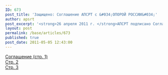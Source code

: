 ```yaml
---
ID: 673
post_title: 'Защищено: Соглашение АПСРТ с &#034;ОПОРОЙ РОССИИ&#034;'
author: apsrt
post_excerpt: '<strong>26 апреля 2011 г. </strong>АПСРТ подписано Соглашение о сотрудничестве с Общероссийской общественной организацией «ОПОРА РОССИИ». Мы надеемся, что авторитет и организационные возможности «ОПОРЫ РОССИИ» могут быть результативно использованы при защите интересов членов АПСРТ в законодательных и иных органах власти, в том числе совместной согласованной работой с законодательными и иными нормативными правовыми актами, затрагивающими экономические интересы организаций-членов АПСРТ.'
layout: post
permalink: /base/articles/673
published: true
post_date: 2011-05-05 12:43:00
---
```

<a href="http://www.apsrt.ru/docs/opora1.jpg">Соглашение (стр. 1)</a><br />
<a href="http://www.apsrt.ru/docs/opora2.jpg">Стр. 2</a><br />
<a href="http://www.apsrt.ru/docs/opora3.jpg">Стр. 3</a>